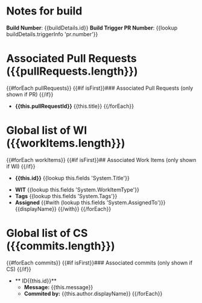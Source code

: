 # Notes for build 
**Build Number**: {{buildDetails.id}}
**Build Trigger PR Number**: {{lookup buildDetails.triggerInfo 'pr.number'}} 

# Associated Pull Requests ({{pullRequests.length}})
{{#forEach pullRequests}}
{{#if isFirst}}### Associated Pull Requests (only shown if  PR) {{/if}}
*  **{{this.pullRequestId}}** {{this.title}}
{{/forEach}}

# Global list of WI ({{workItems.length}})
{{#forEach workItems}}
{{#if isFirst}}## Associated Work Items (only shown if  WI) {{/if}}
*  **{{this.id}}**  {{lookup this.fields 'System.Title'}}
  - **WIT** {{lookup this.fields 'System.WorkItemType'}} 
  - **Tags** {{lookup this.fields 'System.Tags'}}
  - **Assigned** {{#with (lookup this.fields 'System.AssignedTo')}} {{displayName}} {{/with}}
{{/forEach}}

# Global list of CS ({{commits.length}})
{{#forEach commits}}
{{#if isFirst}}### Associated commits  (only shown if CS) {{/if}}
* ** ID{{this.id}}** 
  -  **Message:** {{this.message}}
  -  **Commited by:** {{this.author.displayName}} 
{{/forEach}}
